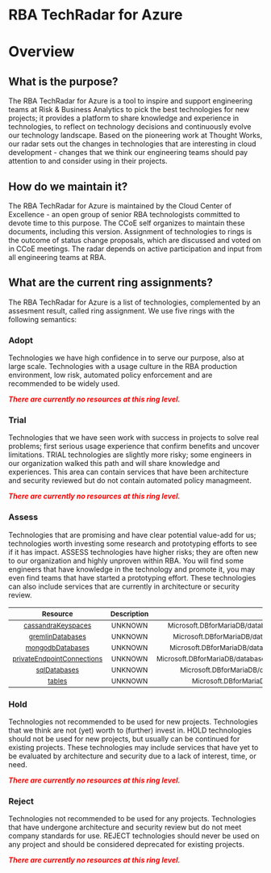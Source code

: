 
RBA TechRadar for Azure
=======================

# Overview

## What is the purpose?


The RBA TechRadar for Azure is a tool to inspire and support engineering teams at Risk & Business Analytics to pick the best technologies for new projects; it provides a platform to share knowledge and experience in technologies, to reflect on technology decisions and continuously evolve our technology landscape.  Based on the pioneering work at Thought Works, our radar sets out the changes in technologies that are interesting in cloud development - changes that we think our engineering teams should pay attention to and consider using in their projects.
## How do we maintain it?


The RBA TechRadar for Azure is maintained by the Cloud Center of Excellence - an open group of senior RBA technologists committed to devote time to this purpose.  The CCoE self organizes to maintain these documents, including this version.  Assignment of technologies to rings is the outcome of status change proposals, which are discussed and voted on in CCoE meetings.  The radar depends on active participation and input from all engineering teams at RBA.
## What are the current ring assignments?


The RBA TechRadar for Azure is a list of technologies, complemented by an assesment result, called ring assignment.  We use five rings with the following semantics:
### Adopt


Technologies we have high confidence in to serve our purpose, also at large scale.  Technologies with a usage culture in the RBA production environment, low risk, automated policy enforcement and are recommended to be widely used.  
  
***<font color="red"> There are currently no resources at this ring level. </font>***
### Trial


Technologies that we have seen work with success in projects to solve real problems;  first serious usage experience that confirm benefits and uncover limitations.  TRIAL technologies are slightly more risky; some engineers in our organization walked this path and will share knowledge and experiences.  This area can contain services that have been architecture and security reviewed but do not contain automated policy managmeent.  
  
***<font color="red"> There are currently no resources at this ring level. </font>***
### Assess


Technologies that are promising and have clear potential value-add for us; technologies worth investing some research and prototyping efforts to see if it has impact.  ASSESS technologies have higher risks;  they are often new to our organization and highly unproven within RBA.  You will find some engineers that have knowledge in the technology and promote it, you may even find teams that have started a prototyping effort.  These technologies can also include services that are currently in architecture or security review.  

|<sub>Resource</sub>|<sub>Description</sub>|<sub>Path</sub>|<sub>Status</sub>|
| :---: | :---: | :---: | :---: |
|<sub>[cassandraKeyspaces](https://github.com/openrba/python-azure-techradar/tree/master/Microsoft.DBforMariaDB/databaseAccounts/cassandraKeyspaces)</sub>|<sub>UNKNOWN</sub>|<sub>Microsoft.DBforMariaDB/databaseAccounts/cassandraKeyspaces</sub>|<sub>ASSESS</sub>|
|<sub>[gremlinDatabases](https://github.com/openrba/python-azure-techradar/tree/master/Microsoft.DBforMariaDB/databaseAccounts/gremlinDatabases)</sub>|<sub>UNKNOWN</sub>|<sub>Microsoft.DBforMariaDB/databaseAccounts/gremlinDatabases</sub>|<sub>ASSESS</sub>|
|<sub>[mongodbDatabases](https://github.com/openrba/python-azure-techradar/tree/master/Microsoft.DBforMariaDB/databaseAccounts/mongodbDatabases)</sub>|<sub>UNKNOWN</sub>|<sub>Microsoft.DBforMariaDB/databaseAccounts/mongodbDatabases</sub>|<sub>ASSESS</sub>|
|<sub>[privateEndpointConnections](https://github.com/openrba/python-azure-techradar/tree/master/Microsoft.DBforMariaDB/databaseAccounts/privateEndpointConnections)</sub>|<sub>UNKNOWN</sub>|<sub>Microsoft.DBforMariaDB/databaseAccounts/privateEndpointConnections</sub>|<sub>ASSESS</sub>|
|<sub>[sqlDatabases](https://github.com/openrba/python-azure-techradar/tree/master/Microsoft.DBforMariaDB/databaseAccounts/sqlDatabases)</sub>|<sub>UNKNOWN</sub>|<sub>Microsoft.DBforMariaDB/databaseAccounts/sqlDatabases</sub>|<sub>ASSESS</sub>|
|<sub>[tables](https://github.com/openrba/python-azure-techradar/tree/master/Microsoft.DBforMariaDB/databaseAccounts/tables)</sub>|<sub>UNKNOWN</sub>|<sub>Microsoft.DBforMariaDB/databaseAccounts/tables</sub>|<sub>ASSESS</sub>|

### Hold


Technologies not recommended to be used for new projects. Technologies that we think are not (yet) worth to (further) invest in.  HOLD technologies should not be used for new projects, but usually can be continued for existing projects.  These technologies may include services that have yet to be evaluated by architecture and security due to a lack of interest, time, or need.  
  
***<font color="red"> There are currently no resources at this ring level. </font>***
### Reject


Technologies not recommended to be used for any projects. Technologies that have undergone architecture and security review but do not meet company standards for use.  REJECT technologies should never be used on any project and should be considered deprecated for existing projects.  
  
***<font color="red"> There are currently no resources at this ring level. </font>***